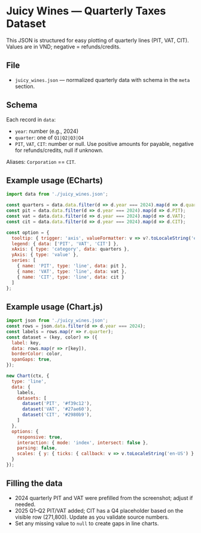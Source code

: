 # Juicy Wines — Quarterly Taxes Dataset

This JSON is structured for easy plotting of quarterly lines (PIT, VAT, CIT). Values are in VND; negative = refunds/credits.

## File
- `juicy_wines.json` — normalized quarterly data with schema in the `meta` section.

## Schema
Each record in `data`:
- `year`: number (e.g., 2024)
- `quarter`: one of `Q1|Q2|Q3|Q4`
- `PIT`, `VAT`, `CIT`: number or null. Use positive amounts for payable, negative for refunds/credits, null if unknown.

Aliases: `Corporation` == `CIT`.

## Example usage (ECharts)
```js
import data from './juicy_wines.json';

const quarters = data.data.filter(d => d.year === 2024).map(d => d.quarter);
const pit = data.data.filter(d => d.year === 2024).map(d => d.PIT);
const vat = data.data.filter(d => d.year === 2024).map(d => d.VAT);
const cit = data.data.filter(d => d.year === 2024).map(d => d.CIT);

const option = {
  tooltip: { trigger: 'axis', valueFormatter: v => v?.toLocaleString('en-US') + ' VND' },
  legend: { data: ['PIT', 'VAT', 'CIT'] },
  xAxis: { type: 'category', data: quarters },
  yAxis: { type: 'value' },
  series: [
    { name: 'PIT', type: 'line', data: pit },
    { name: 'VAT', type: 'line', data: vat },
    { name: 'CIT', type: 'line', data: cit }
  ]
};
```

## Example usage (Chart.js)
```js
import json from './juicy_wines.json';
const rows = json.data.filter(d => d.year === 2024);
const labels = rows.map(r => r.quarter);
const dataset = (key, color) => ({
  label: key,
  data: rows.map(r => r[key]),
  borderColor: color,
  spanGaps: true,
});

new Chart(ctx, {
  type: 'line',
  data: {
    labels,
    datasets: [
      dataset('PIT', '#f39c12'),
      dataset('VAT', '#27ae60'),
      dataset('CIT', '#2980b9'),
    ]
  },
  options: {
    responsive: true,
    interaction: { mode: 'index', intersect: false },
    parsing: false,
    scales: { y: { ticks: { callback: v => v.toLocaleString('en-US') } } },
  }
});
```

## Filling the data
- 2024 quarterly PIT and VAT were prefilled from the screenshot; adjust if needed.
- 2025 Q1–Q2 PIT/VAT added; CIT has a Q4 placeholder based on the visible row (271,800). Update as you validate source numbers.
- Set any missing value to `null` to create gaps in line charts.
